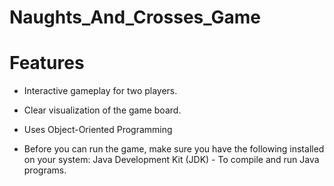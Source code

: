 # Naughts_And_Crosses_Game

# Features

- Interactive gameplay for two players.
- Clear visualization of the game board.
- Uses Object-Oriented Programming

- Before you can run the game, make sure you have the following installed on your system:
Java Development Kit (JDK) - To compile and run Java programs.
